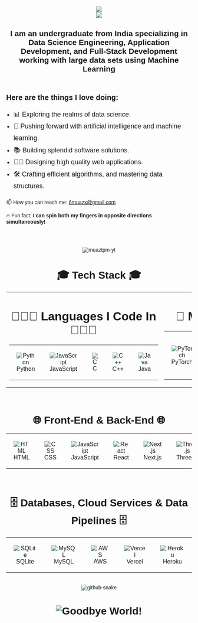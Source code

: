 <head>
  <link href="https://fonts.googleapis.com/css2?family=Poppins:wght@400;700&display=swap" rel="stylesheet">
</head>

<div style="font-family: 'Poppins', sans-serif;">
  <h1 align="center">
    <img src="https://readme-typing-svg.herokuapp.com?font=Poppins&weight=700&size=35&duration=2000&pause=1000&color=4169E1&center=true&vCenter=true&width=435&lines=Hello+World!+%F0%9F%91%8B" /> <br>
    <img src="https://readme-typing-svg.herokuapp.com?font=Poppins&weight=700&size=35&duration=2000&pause=1000&color=4169E1&center=true&vCenter=true&width=550&lines=I'm+Muaz+Ismail+Mohammed!" /> <br>
  </h1>

  <h2 align="center">
    I am an undergraduate from India specializing in Data Science Engineering, Application Development, and Full-Stack Development working with large data sets using Machine Learning<br/>&nbsp;
  </h2>

  <div style="margin-top: 30px;">
      <h3 align="left" style="margin-bottom: 15px; font-size: 20px; font-weight: bold;">Here are the things I love doing:</h3>
      <ul style="padding-left: 20px; font-size: 18px; line-height: 1.8;">
          <li>📊 Exploring the realms of data science.</li>
          <li>🧠 Pushing forward with artificial intelligence and machine learning.</li>
          <li>📚 Building splendid software solutions.</li>
          <li>👩🏿 Designing high quality web applications.</li>
          <li>🛠️ Crafting efficient algorithms, and mastering data structures.</li>
      </ul>
  </div>


  <div style="margin-bottom: 30px;">
      <p>
      📫 How you can reach me: <a href="mailto:6muazx@gmail.com">6muazx@gmail.com</a>
      </p>
      <p>🔥 Fun fact: <strong>I can spin both my fingers in opposite directions simultaneously!</strong></p>
  </div>

  <br/>

  <p align="center">
    <img src="https://komarev.com/ghpvc/?username=muaztpm-yt&label=Profile%20views&color=0e75b6&style=flat" alt="muaztpm-yt" />
  </p>

  <div align="center">

  <h1 align="center">🎓 Tech Stack 🎓</h1>
  <table align="center">
  <tr>
    <td valign="top">
      <h1 align="center">👨🏻‍💻 Languages I Code In 👨🏻‍💻</h1>
      <table align="center">
        <tr>
          <td align="center" style="border: none; padding: 20px;">
            <img src="https://skillicons.dev/icons?i=python" alt="Python" /><br>
            Python
          </td>
          <td align="center" style="border: none; padding: 20px;">
            <img src="https://skillicons.dev/icons?i=javascript" alt="JavaScript" /><br>
            JavaScript
          </td>
          <td align="center" style="border: none; padding: 20px;">
            <img src="https://skillicons.dev/icons?i=c" alt="C" /><br>
            C
          </td>
          <td align="center" style="border: none; padding: 20px;">
            <img src="https://skillicons.dev/icons?i=cpp" alt="C++" /><br>
            C++
          </td>
          <td align="center" style="border: none; padding: 20px;">
            <img src="https://skillicons.dev/icons?i=java" alt="Java" /><br>
            Java
          </td>
        </tr>
      </table>
    </td>
    <td valign="top">
      <h1 align="center">🤖 Machine Learning 🤖</h1>
      <table align="center">
        <tr>
          <td align="center" style="border: none; padding: 20px;">
            <img src="https://skillicons.dev/icons?i=pytorch" alt="PyTorch" /><br>
            PyTorch
          </td>
          <td align="center" style="border: none; padding: 20px;">
            <img src="https://skillicons.dev/icons?i=opencv" alt="OpenCV" /><br>
            OpenCV
          </td>
          <td align="center" style="border: none; padding: 20px;">
            <img src="https://skillicons.dev/icons?i=tensorflow" alt="TensorFlow" /><br>
            TensorFlow
          </td>
          <td align="center" style="border: none; padding: 20px;">
            <img src="https://skillicons.dev/icons?i=sklearn" alt="scikit-learn" /><br>
            scikit-learn
          </td>
        </tr>
      </table>
    </td>
  </tr>
</table>

  <br/>

  <h1>🌐 Front-End & Back-End 🌐</h1>
  <table>
    <tr>
      <td align="center" style="border: none; padding: 20px;">
        <img src="https://skillicons.dev/icons?i=html" alt="HTML" />
        <br>HTML
      </td>
      <td align="center" style="border: none; padding: 20px;">
        <img src="https://skillicons.dev/icons?i=css" alt="CSS" />
        <br>CSS
      </td>
      <td align="center" style="border: none; padding: 20px;">
        <img src="https://skillicons.dev/icons?i=js" alt="JavaScript" />
        <br>JavaScript
      </td>
      <td align="center" style="border: none; padding: 20px;">
        <img src="https://skillicons.dev/icons?i=react" alt="React" />
        <br>React
      </td>
      <td align="center" style="border: none; padding: 20px;">
        <img src="https://skillicons.dev/icons?i=nextjs" alt="Next.js" />
        <br>Next.js
      </td>
      <td align="center" style="border: none; padding: 20px;">
        <img src="https://skillicons.dev/icons?i=threejs" alt="Three.js" />
        <br>Three.js
      </td>
      <td align="center" style="border: none; padding: 20px;">
        <img src="https://skillicons.dev/icons?i=tailwind" alt="Tailwind" />
        <br>Tailwind
      </td>
      <td align="center" style="border: none; padding: 20px;">
        <img src="https://skillicons.dev/icons?i=django" alt="Django" />
        <br>Django
      </td>
      <td align="center" style="border: none; padding: 20px;">
        <img src="https://skillicons.dev/icons?i=qt" alt="Qt" />
        <br>Qt
      </td>
  </table>

  <br/>

  <h1>🗄️ Databases, Cloud Services & Data Pipelines 🗄️</h1>
  <table>
    <tr>
      <td align="center" style="border: none; padding: 20px;">
        <img src="https://skillicons.dev/icons?i=sqlite" alt="SQLite" />
        <br>SQLite
      </td>
      <td align="center" style="border: none; padding: 20px;">
        <img src="https://skillicons.dev/icons?i=mysql" alt="MySQL" />
        <br>MySQL
      </td>
      <td align="center" style="border: none; padding: 20px;">
        <img src="https://skillicons.dev/icons?i=aws" alt="AWS" />
        <br>AWS
      </td>
      <td align="center" style="border: none; padding: 20px;">
        <img src="https://skillicons.dev/icons?i=vercel" alt="Vercel" />
        <br>Vercel
      </td>
      <td align="center" style="border: none; padding: 20px;">
        <img src="https://skillicons.dev/icons?i=heroku" alt="Heroku" />
        <br>Heroku
      </td>
    </tr>
  </table>

  <br/>
  
  <div>
    <picture>
      <source media="(prefers-color-scheme: dark)" srcset="https://raw.githubusercontent.com/tobiasmeyhoefer/tobiasmeyhoefer/output/github-snake-dark.svg" />
      <source media="(prefers-color-scheme: light)" srcset="https://raw.githubusercontent.com/tobiasmeyhoefer/tobiasmeyhoefer/output/github-snake.svg" />
      <img src="https://raw.githubusercontent.com/tobiasmeyhoefer/tobiasmeyhoefer/output/github-snake.svg" alt="github-snake" />
    </picture>
    <h1>
      <img src="https://readme-typing-svg.herokuapp.com?font=Poppins&weight=700&size=35&duration=2500&pause=1000&color=4169E1&center=true&vCenter=true&width=550&height=70&lines=Goodbye+World!+%F0%9F%91%8B" alt="Goodbye World!" />
    </h1>
  </div>

